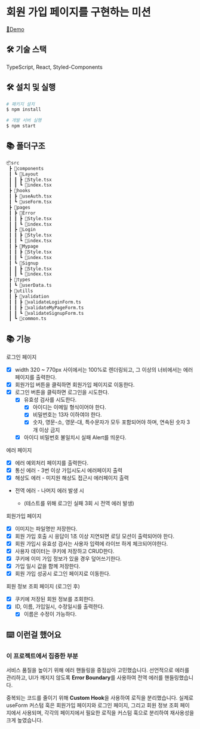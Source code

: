 # 회원 가입 페이지를 구현하는 미션

[🤖Demo](https://react-login-lee-young-jae.vercel.app/)

## 🛠️ 기술 스택

TypeScript, React, Styled-Components

## 🛠️ 설치 및 실행

```bash
# 패키지 설치
$ npm install

# 개발 서버 실행
$ npm start
```

## 📚 폴더구조

```bash
📦src
 ┣ 📂components
 ┃ ┗ 📂Layout
 ┃ ┃ ┣ 📜Style.tsx
 ┃ ┃ ┗ 📜index.tsx
 ┣ 📂hooks
 ┃ ┣ 📜useAuth.tsx
 ┃ ┗ 📜useForm.tsx
 ┣ 📂pages
 ┃ ┣ 📂Error
 ┃ ┃ ┣ 📜Style.tsx
 ┃ ┃ ┗ 📜index.tsx
 ┃ ┣ 📂Login
 ┃ ┃ ┣ 📜Style.tsx
 ┃ ┃ ┗ 📜index.tsx
 ┃ ┣ 📂Mypage
 ┃ ┃ ┣ 📜Style.tsx
 ┃ ┃ ┗ 📜index.tsx
 ┃ ┗ 📂Signup
 ┃ ┃ ┣ 📜Style.tsx
 ┃ ┃ ┗ 📜index.tsx
 ┣ 📂types
 ┃ ┗ 📜userData.ts
 ┣ 📂utills
 ┃ ┣ 📂validation
 ┃ ┃ ┣ 📜validateLoginForm.ts
 ┃ ┃ ┣ 📜validateMyPageForm.ts
 ┃ ┃ ┗ 📜validateSignupForm.ts
 ┃ ┗ 📜common.ts
```

## 📚 기능

로그인 페이지

- [x] width 320 ~ 770px 사이에서는 100%로 렌더링되고, 그 이상의 너비에서는 에러페이지를 출력한다.
- [x] 회원가입 버튼을 클릭하면 회원가입 페이지로 이동한다.
- [x] 로그인 버튼을 클릭하면 로그인을 시도한다.
  - [x] 유효성 검사를 시도한다.
    - [x] 아이디는 이메일 형식이어야 한다.
    - [x] 비밀번호는 13자 이하여야 한다.
    - [x] 숫자, 영문-소, 영문-대, 특수문자가 모두 포함되어야 하며, 연속된 숫자 3개 이상 금지
  - [x] 아이디 비밀번호 불일치시 실패 Alert를 띄운다.

에러 페이지

- [x] 에러 예외처리 페이지를 출력한다.
- [x] 통신 에러 - 3번 이상 가입시도시 에러페이지 출력
- [x] 해상도 에러 - 미지원 해상도 접근시 에러페이지 출력
- 전역 에러 - 나머지 에러 발생 시

  - (테스트를 위해 로그인 실패 3회 시 전역 에러 발생)

회원가입 페이지

- [x] 이미지는 파일명만 저장한다.
- [x] 회원 가입 호출 시 응답이 1초 이상 지연되면 로딩 모션이 출력되어야 한다.
- [x] 회원 가입시 유효성 검사는 사용자 입력에 라이브 하게 체크되어야한다.
- [x] 사용자 데이터는 쿠키에 저장하고 CRUD한다.
- [x] 쿠키에 이미 가입 정보가 있을 경우 덮어쓰기한다.
- [x] 가입 일시 값을 함께 저장한다.
- [x] 회원 가입 성공시 로그인 페이지로 이동한다.

회원 정보 조회 페이지 (로그인 후)

- [x] 쿠키에 저장된 회원 정보를 조회한다.
- [x] ID, 이름, 가입일시, 수정일시를 출력한다.
  - [x] 이름은 수정이 가능하다.

## ⌨️ 이런걸 했어요

### 이 프로젝트에서 집중한 부분

서비스 품질을 높이기 위해 에러 핸들링을 중점삼아 고민했습니다. 선언적으로 에러를 관리하고, UI가 깨지지 않도록 **Error Boundary**를 사용하여 전역 에러를 핸들링했습니다.

중복되는 코드를 줄이기 위해 **Custom Hook**을 사용하여 로직을 분리했습니다. 실제로 useForm 커스텀 훅은 회원가입 페이지와 로그인 페이지, 그리고 회원 정보 조회 페이지에서 사용되며, 각각의 페이지에서 필요한 로직을 커스텀 훅으로 분리하여 재사용성을 크게 높였습니다.
